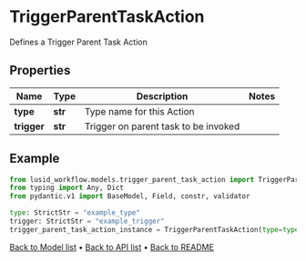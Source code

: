 # TriggerParentTaskAction

Defines a Trigger Parent Task Action
## Properties
Name | Type | Description | Notes
------------ | ------------- | ------------- | -------------
**type** | **str** | Type name for this Action | 
**trigger** | **str** | Trigger on parent task to be invoked | 
## Example

```python
from lusid_workflow.models.trigger_parent_task_action import TriggerParentTaskAction
from typing import Any, Dict
from pydantic.v1 import BaseModel, Field, constr, validator

type: StrictStr = "example_type"
trigger: StrictStr = "example_trigger"
trigger_parent_task_action_instance = TriggerParentTaskAction(type=type, trigger=trigger)

```

[Back to Model list](../README.md#documentation-for-models) &#8226; [Back to API list](../README.md#documentation-for-api-endpoints) &#8226; [Back to README](../README.md)

